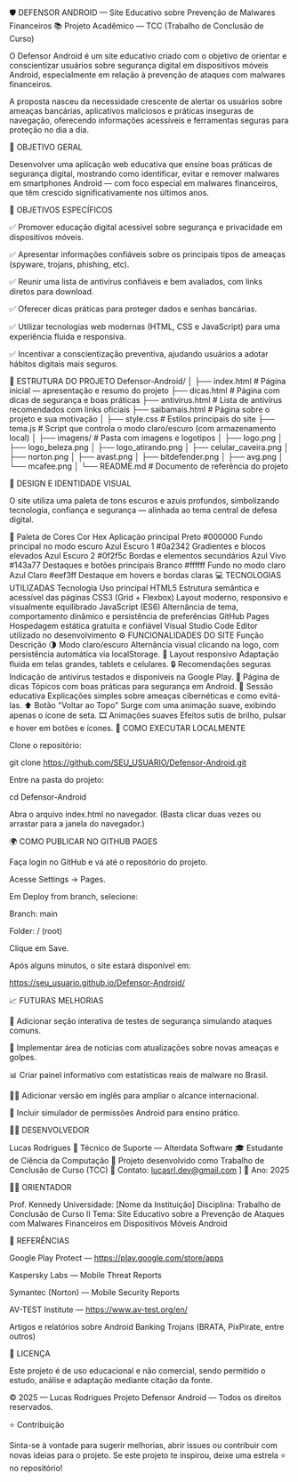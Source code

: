 🛡️ DEFENSOR ANDROID — Site Educativo sobre Prevenção de Malwares Financeiros
📚 Projeto Acadêmico — TCC (Trabalho de Conclusão de Curso)

O Defensor Android é um site educativo criado com o objetivo de orientar e conscientizar usuários sobre segurança digital em dispositivos móveis Android, especialmente em relação à prevenção de ataques com malwares financeiros.

A proposta nasceu da necessidade crescente de alertar os usuários sobre ameaças bancárias, aplicativos maliciosos e práticas inseguras de navegação, oferecendo informações acessíveis e ferramentas seguras para proteção no dia a dia.

🎯 OBJETIVO GERAL

Desenvolver uma aplicação web educativa que ensine boas práticas de segurança digital, mostrando como identificar, evitar e remover malwares em smartphones Android — com foco especial em malwares financeiros, que têm crescido significativamente nos últimos anos.

🎯 OBJETIVOS ESPECÍFICOS

✅ Promover educação digital acessível sobre segurança e privacidade em dispositivos móveis.

✅ Apresentar informações confiáveis sobre os principais tipos de ameaças (spyware, trojans, phishing, etc).

✅ Reunir uma lista de antivírus confiáveis e bem avaliados, com links diretos para download.

✅ Oferecer dicas práticas para proteger dados e senhas bancárias.

✅ Utilizar tecnologias web modernas (HTML, CSS e JavaScript) para uma experiência fluida e responsiva.

✅ Incentivar a conscientização preventiva, ajudando usuários a adotar hábitos digitais mais seguros.

🧱 ESTRUTURA DO PROJETO
Defensor-Android/
│
├── index.html               # Página inicial — apresentação e resumo do projeto
├── dicas.html               # Página com dicas de segurança e boas práticas
├── antivirus.html           # Lista de antivírus recomendados com links oficiais
├── saibamais.html           # Página sobre o projeto e sua motivação
│
├── style.css                # Estilos principais do site
├── tema.js                  # Script que controla o modo claro/escuro (com armazenamento local)
│
├── imagens/                 # Pasta com imagens e logotipos
│   ├── logo.png
│   ├── logo_beleza.png
│   ├── logo_atirando.png
│   ├── celular_caveira.png
│   ├── norton.png
│   ├── avast.png
│   ├── bitdefender.png
│   ├── avg.png
│   └── mcafee.png
│
└── README.md                # Documento de referência do projeto

🎨 DESIGN E IDENTIDADE VISUAL

O site utiliza uma paleta de tons escuros e azuis profundos, simbolizando tecnologia, confiança e segurança — alinhada ao tema central de defesa digital.

🎨 Paleta de Cores
Cor	Hex	Aplicação principal
Preto	#000000	Fundo principal no modo escuro
Azul Escuro 1	#0a2342	Gradientes e blocos elevados
Azul Escuro 2	#0f2f5c	Bordas e elementos secundários
Azul Vivo	#143a77	Destaques e botões principais
Branco	#ffffff	Fundo no modo claro
Azul Claro	#eef3ff	Destaque em hovers e bordas claras
💻 TECNOLOGIAS UTILIZADAS
Tecnologia	Uso principal
HTML5	Estrutura semântica e acessível das páginas
CSS3 (Grid + Flexbox)	Layout moderno, responsivo e visualmente equilibrado
JavaScript (ES6)	Alternância de tema, comportamento dinâmico e persistência de preferências
GitHub Pages	Hospedagem estática gratuita e confiável
Visual Studio Code	Editor utilizado no desenvolvimento
⚙️ FUNCIONALIDADES DO SITE
Função	Descrição
🌗 Modo claro/escuro	Alternância visual clicando na logo, com persistência automática via localStorage.
📱 Layout responsivo	Adaptação fluida em telas grandes, tablets e celulares.
🔒 Recomendações seguras	Indicação de antivírus testados e disponíveis na Google Play.
💬 Página de dicas	Tópicos com boas práticas para segurança em Android.
🧠 Sessão educativa	Explicações simples sobre ameaças cibernéticas e como evitá-las.
⬆️ Botão "Voltar ao Topo"	Surge com uma animação suave, exibindo apenas o ícone de seta.
🎞️ Animações suaves	Efeitos sutis de brilho, pulsar e hover em botões e ícones.
🚀 COMO EXECUTAR LOCALMENTE

Clone o repositório:

git clone https://github.com/SEU_USUARIO/Defensor-Android.git


Entre na pasta do projeto:

cd Defensor-Android


Abra o arquivo index.html no navegador.
(Basta clicar duas vezes ou arrastar para a janela do navegador.)

🌍 COMO PUBLICAR NO GITHUB PAGES

Faça login no GitHub e vá até o repositório do projeto.

Acesse Settings → Pages.

Em Deploy from branch, selecione:

Branch: main

Folder: / (root)

Clique em Save.

Após alguns minutos, o site estará disponível em:

https://seu_usuario.github.io/Defensor-Android/

📈 FUTURAS MELHORIAS

🧩 Adicionar seção interativa de testes de segurança simulando ataques comuns.

📰 Implementar área de notícias com atualizações sobre novas ameaças e golpes.

📊 Criar painel informativo com estatísticas reais de malware no Brasil.

🧑‍💻 Adicionar versão em inglês para ampliar o alcance internacional.

🔐 Incluir simulador de permissões Android para ensino prático.

👨‍💻 DESENVOLVEDOR

Lucas Rodrigues
💼 Técnico de Suporte — Alterdata Software
🎓 Estudante de Ciência da Computação
📍 Projeto desenvolvido como Trabalho de Conclusão de Curso (TCC)
📧 Contato: lucasrl.dev@gmail.com
]
📅 Ano: 2025

👨‍🏫 ORIENTADOR

Prof. Kennedy
Universidade: [Nome da Instituição]
Disciplina: Trabalho de Conclusão de Curso II
Tema: Site Educativo sobre a Prevenção de Ataques com Malwares Financeiros em Dispositivos Móveis Android

🧾 REFERÊNCIAS

Google Play Protect — https://play.google.com/store/apps

Kaspersky Labs — Mobile Threat Reports

Symantec (Norton) — Mobile Security Reports

AV-TEST Institute — https://www.av-test.org/en/

Artigos e relatórios sobre Android Banking Trojans (BRATA, PixPirate, entre outros)

🪪 LICENÇA

Este projeto é de uso educacional e não comercial, sendo permitido o estudo, análise e adaptação mediante citação da fonte.

© 2025 — Lucas Rodrigues
Projeto Defensor Android — Todos os direitos reservados.

⭐ Contribuição

Sinta-se à vontade para sugerir melhorias, abrir issues ou contribuir com novas ideias para o projeto.
Se este projeto te inspirou, deixe uma estrela ⭐ no repositório!
